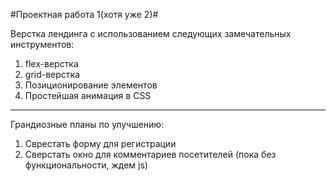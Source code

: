 #Проектная работа 1(хотя уже 2)#


Верстка лендинга с использованием следующих замечательных инструментов:

1. flex-верстка
2. grid-верстка
3. Позиционирование элементов
4. Простейшая анимация в CSS


___________________________

Грандиозные планы по улучшению:

1. Сврестать форму для регистрации 
2. Сверстать окно для комментариев посетителей (пока без функциональности, ждем js)